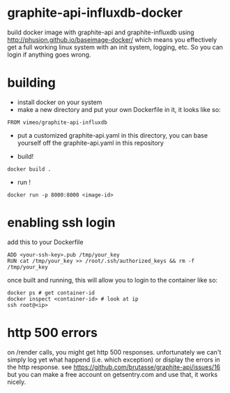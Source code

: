 # graphite-api-influxdb-docker

build docker image with graphite-api and graphite-influxdb
using http://phusion.github.io/baseimage-docker/
which means you effectively get a full working linux system with an init system, logging,
etc.  So you can login if anything goes wrong.

# building

* install docker on your system
* make a new directory and put your own Dockerfile in it, it looks like so:

```
FROM vimeo/graphite-api-influxdb
```

* put a customized graphite-api.yaml in this directory, you can base yourself off the graphite-api.yaml in this repository

* build!

```
docker build .
```

* run !

```
docker run -p 8000:8000 <image-id>
```

# enabling ssh login

add this to your Dockerfile

```
ADD <your-ssh-key>.pub /tmp/your_key
RUN cat /tmp/your_key >> /root/.ssh/authorized_keys && rm -f /tmp/your_key
```

once built and running, this will allow you to login to the container like so:

```
docker ps # get container-id
docker inspect <container-id> # look at ip
ssh root@<ip>
```

# http 500 errors

on /render calls, you might get http 500 responses.
unfortunately we can't simply log yet what happend (i.e. which exception)
or display the errors in the http response.
see https://github.com/brutasse/graphite-api/issues/16
but you can make a free account on getsentry.com and use that, it works nicely.
